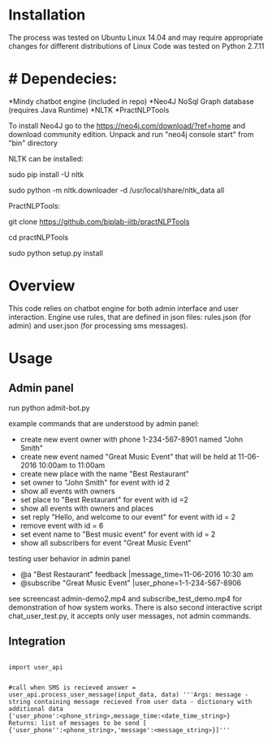 # Installation
The process was tested on Ubuntu Linux 14.04 and may require appropriate changes for different distributions of Linux
Code was tested on Python 2.7.11

# # Dependecies:
*Mindy chatbot engine (included in repo)
*Neo4J NoSql Graph database (requires Java Runtime)
*NLTK 
*PractNLPTools

To install Neo4J go to the https://neo4j.com/download/?ref=home and download community edition. Unpack and run "neo4j console start" from "bin" directory

NLTK can be installed:

sudo pip install -U nltk

sudo python -m nltk.downloader -d /usr/local/share/nltk_data all

PractNLPTools:

git clone https://github.com/biplab-iitb/practNLPTools

cd practNLPTools

sudo python setup.py install

# Overview

This code relies on chatbot engine for both admin interface and user interaction. Engine use rules, that are defined in json files: rules.json (for admin) and user.json (for processing sms messages).  


# Usage
## Admin panel
run python admit-bot.py

example commands that are understood by admin panel:

* create new event owner with phone 1-234-567-8901 named "John Smith"
* create new event named "Great Music Event" that will be held at 11-06-2016  10:00am to 11:00am
* create new place with the name "Best Restaurant"
* set owner to "John Smith" for event with id  2
* show all events with owners
* set place to "Best Restaurant" for event with id =2
* show all events with owners and places
* set reply "Hello, and welcome to our event" for event with id = 2
* remove event with id = 6
* set event name to "Best music event" for event with id = 2
* show all subscribers for event "Great Music Event"

testing user behavior in admin panel
* @a "Best Restaurant" feedback |message_time=11-06-2016 10:30 am
* @subscribe "Great Music Event" |user_phone=1-1-234-567-8906

see screencast admin-demo2.mp4 and subscribe_test_demo.mp4 for demonstration of how system works. There is also second interactive script chat_user_test.py, it accepts only user messages, not admin commands.

## Integration

<code python>
import user_api

#call when SMS is recieved
answer = user_api.process_user_message(input_data, data)
 '''Args:
        message - string containing message recieved from user
        data - dictionary with additional data
            {'user_phone':<phone_string>,message_time:<date_time_string>}
    Returns:
        list of messages to be send [
            {'user_phone'':<phone_string>,'message':<message_string>}]'''

</code>
